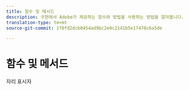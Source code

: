 ```yaml
---
title: 함수 및 메서드
description: 구현에서 Adobe가 제공하는 함수와 방법을 사용하는 방법을 알아봅니다.
translation-type: tm+mt
source-git-commit: 1f0fd2dcb0454ad9bc2e0c2141b5e17470c6a5de

---
```



# 함수 및 메서드

자리 표시자
